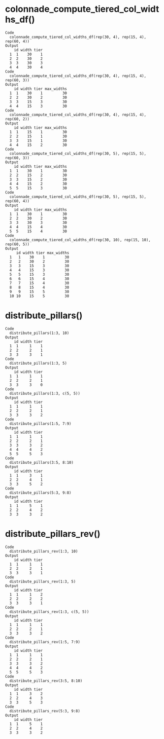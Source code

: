 # colonnade_compute_tiered_col_widths_df()

    Code
      colonnade_compute_tiered_col_widths_df(rep(30, 4), rep(15, 4), rep(60, 4))
    Output
        id width tier
      1  1    30    1
      2  2    30    2
      3  3    30    3
      4  4    30    4
    Code
      colonnade_compute_tiered_col_widths_df(rep(30, 4), rep(15, 4), rep(60, 3))
    Output
        id width tier max_widths
      1  1    30    1         30
      2  2    30    2         30
      3  3    15    3         30
      4  4    15    3         30
    Code
      colonnade_compute_tiered_col_widths_df(rep(30, 4), rep(15, 4), rep(60, 2))
    Output
        id width tier max_widths
      1  1    15    1         30
      2  2    15    1         30
      3  3    15    1         30
      4  4    15    2         30
    Code
      colonnade_compute_tiered_col_widths_df(rep(30, 5), rep(15, 5), rep(60, 3))
    Output
        id width tier max_widths
      1  1    30    1         30
      2  2    15    2         30
      3  3    15    2         30
      4  4    15    2         30
      5  5    15    3         30
    Code
      colonnade_compute_tiered_col_widths_df(rep(30, 5), rep(15, 5), rep(60, 4))
    Output
        id width tier max_widths
      1  1    30    1         30
      2  2    30    2         30
      3  3    30    3         30
      4  4    15    4         30
      5  5    15    4         30
    Code
      colonnade_compute_tiered_col_widths_df(rep(30, 10), rep(15, 10), rep(60, 5))
    Output
         id width tier max_widths
      1   1    30    1         30
      2   2    30    2         30
      3   3    15    3         30
      4   4    15    3         30
      5   5    15    3         30
      6   6    15    4         30
      7   7    15    4         30
      8   8    15    4         30
      9   9    15    5         30
      10 10    15    5         30

# distribute_pillars()

    Code
      distribute_pillars(1:3, 10)
    Output
        id width tier
      1  1     1    1
      2  2     2    1
      3  3     3    1
    Code
      distribute_pillars(1:3, 5)
    Output
        id width tier
      1  1     1    1
      2  2     2    1
      3  3     3    0
    Code
      distribute_pillars(1:3, c(5, 5))
    Output
        id width tier
      1  1     1    1
      2  2     2    1
      3  3     3    2
    Code
      distribute_pillars(1:5, 7:9)
    Output
        id width tier
      1  1     1    1
      2  2     2    1
      3  3     3    2
      4  4     4    2
      5  5     5    3
    Code
      distribute_pillars(3:5, 8:10)
    Output
        id width tier
      1  1     3    1
      2  2     4    1
      3  3     5    2
    Code
      distribute_pillars(5:3, 9:8)
    Output
        id width tier
      1  1     5    1
      2  2     4    2
      3  3     3    2

# distribute_pillars_rev()

    Code
      distribute_pillars_rev(1:3, 10)
    Output
        id width tier
      1  1     1    1
      2  2     2    1
      3  3     3    1
    Code
      distribute_pillars_rev(1:3, 5)
    Output
        id width tier
      1  1     1    2
      2  2     2    2
      3  3     3    1
    Code
      distribute_pillars_rev(1:3, c(5, 5))
    Output
        id width tier
      1  1     1    1
      2  2     2    1
      3  3     3    2
    Code
      distribute_pillars_rev(1:5, 7:9)
    Output
        id width tier
      1  1     1    1
      2  2     2    1
      3  3     3    2
      4  4     4    2
      5  5     5    3
    Code
      distribute_pillars_rev(3:5, 8:10)
    Output
        id width tier
      1  1     3    2
      2  2     4    3
      3  3     5    3
    Code
      distribute_pillars_rev(5:3, 9:8)
    Output
        id width tier
      1  1     5    1
      2  2     4    2
      3  3     3    2


